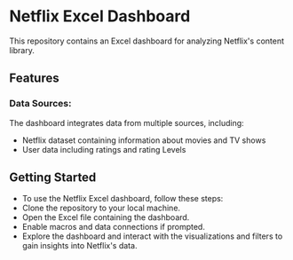 # Netflix Excel Dashboard
This repository contains an Excel dashboard for analyzing Netflix's content library.
## Features
### Data Sources: 
The dashboard integrates data from multiple sources, including:
* Netflix dataset containing information about movies and TV shows
* User data including ratings and rating Levels
## Getting Started
* To use the Netflix Excel dashboard, follow these steps:
* Clone the repository to your local machine.
* Open the Excel file containing the dashboard.
* Enable macros and data connections if prompted.
* Explore the dashboard and interact with the visualizations and filters to gain insights into Netflix's data.
